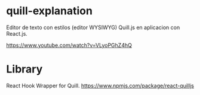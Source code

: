 # quill-explanation

Editor de texto con estilos (editor WYSIWYG) Quill.js en aplicacion con React.js.

https://www.youtube.com/watch?v=VLyoPGhZ4hQ


# Library

React Hook Wrapper for Quill.
https://www.npmjs.com/package/react-quilljs

